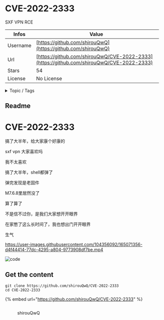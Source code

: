 # CVE-2022-2333

SXF VPN RCE

| Infos    | Value                                                              |
| -------- | -------------------------------------------------------------------|
| Username | [https://github.com/shirouQwQ](https://github.com/shirouQwQ) |
| Url      | [https://github.com/shirouQwQ/CVE-2022-2333](https://github.com/shirouQwQ/CVE-2022-2333)                                               |
| Stars    | 54                                                          |
| License  | No License                                                        |

<details>

<summary>Topic / Tags</summary>



</details>

## Readme

# CVE-2022-2333

搞了大半年，给大家康个好康的

sxf vpn 大家喜欢吗

我不太喜欢

搞了大半年，shell都弹了

弹完发现是老固件

M7.6.8里居然没了

算了算了

不是信不过你，是我们大家想开开眼界

在家憋了这么长时间了，我也想出门开开眼界

生气


https://user-images.githubusercontent.com/104356092/165071356-d4f44414-77dc-4295-a804-9773908df7be.mp4

![code](https://user-images.githubusercontent.com/104356092/165071403-60a38d1e-ad75-44a0-aa15-3ed091433f72.png)



## Get the content

```
git clone https://github.com/shirouQwQ/CVE-2022-2333
cd CVE-2022-2333
```

{% embed url="https://github.com/shirouQwQ/CVE-2022-2333" %}

<figure><img src="https://avatars.githubusercontent.com/u/104356092?v=4" alt=""><figcaption><p>shirouQwQ</p></figcaption></figure>
